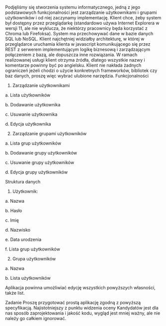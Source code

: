 Podjęliśmy się stworzenia systemu informatycznego, jedną z jego podstawowych funkcjonalności jest
zarządzanie użytkownikami i grupami użytkowników i od niej zaczynamy implementację. Klient chce,
żeby system był dostępny przez przeglądarkę (standardowo używa Internet Explorera w wersji 11, ale nie
wyklucza, że niektórzy pracownicy będa korzystać z Chroma lub Firefoksa). System ma przechowywać
dane w bazie danych SQL lub NoSQL. Klient najchętniej widziałby architekturę, w której w przeglądarce
uruchamia klienta w javascript komunikującego się przez REST z serwerem implementującym logikę
biznesową i zarządzającym połączeniem z bazą, ale dopuszcza inne rozwiązania. W ramach
realizowanej usługi klient otrzyma źródła, dlatego wszystkie nazwy i komentarze powinny być po
angielsku. Klient nie nakłada żadnych ograniczeń jeżeli chodzi o użycie konkretnych frameworków,
bibliotek czy baz danych, proszę więc wybrać ulubione narzędzia.
Funkcjonalności
1. Zarządzanie użytkownikami

a. Lista użytkowników

b. Dodawanie użytkownika

c. Usuwanie użytkownika

d. Edycja użytkownika

2. Zarządzanie grupami użytkowników

a. Lista grup użytkowników

b. Dodawanie grupy użytkowników

c. Usuwanie grupy użytkowników

d. Edycja grupy użytkowników

Struktura danych

1. Użytkownik:

a. Nazwa

b. Hasło

c. Imię

d. Nazwisko

e. Data urodzenia

f. Lista grup użytkowników

2. Grupa użytkowników

a. Nazwa

b. Lista użytkowników

Aplikacja powinna umożliwiać edycję wszystkich powyższych własności, także list.

Zadanie
Proszę przygotować prostą aplikację zgodną z powyższą specyfikacją. Najistotniejszy z punktu widzenia
oceny Kandydatów jest dla nas sposób zaprojektowania i jakość kodu, wygląd jest mniej ważny, ale nie
należy go całkiem ignorować.